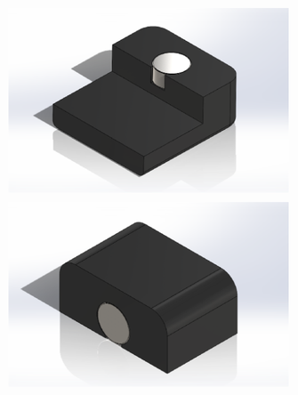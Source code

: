 ![alt text](https://github.com/HiyoriC3/Back_panel_magnet_clip_Voron_Switchwire/blob/main/Pictures/for_back_panel_assembly.PNG?raw=true)

![alt text](https://github.com/HiyoriC3/Back_panel_magnet_clip_Voron_Switchwire/blob/main/Pictures/for_side_panel_assembly.PNG?raw=true)
